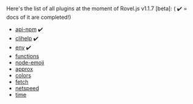Here's the list of all plugins at the moment of Rovel.js v1.1.7 [beta]:
( ✔️ = docs of it are completed!)
- [api-npm](/api-npm) ✔️
- [clihelp](/clihelp) ✔️
- [env](/env) ✔️
- [functions](/functions)
- [node-emoji](/emoji)
- [approx](/approx)
- [colors](/approx)
- [fetch](/fetch)
- [netspeed](/netspeed)
- [time](/time)